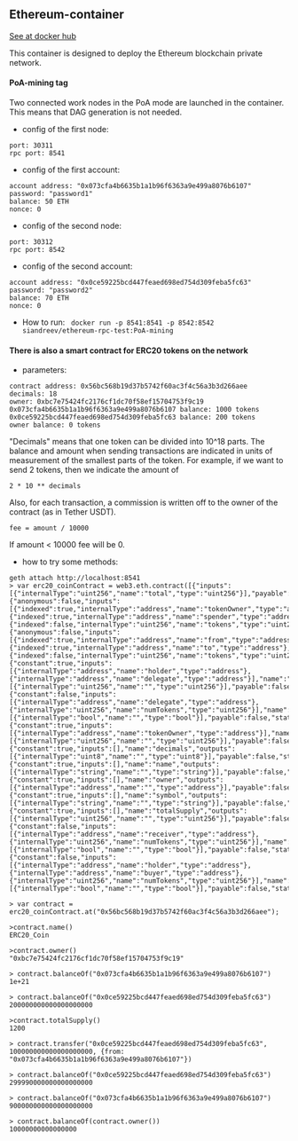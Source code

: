 ## Ethereum-container
[See at docker hub](https://hub.docker.com/repository/docker/siandreev/ethereum-rpc-test)

This container is designed to deploy the Ethereum blockchain private network.
#### PoA-mining tag
Two connected work nodes in the PoA mode are launched in the container. This means that DAG generation is not needed.
- config of the first node:
```
port: 30311
rpc port: 8541
```
- config of the first account:
```
account address: "0x073cfa4b6635b1a1b96f6363a9e499a8076b6107"
password: "password1"
balance: 50 ETH
nonce: 0
```

- config of the second node:
```
port: 30312
rpc port: 8542
```
- config of the second account:
```
account address: "0x0ce59225bcd447feaed698ed754d309feba5fc63"
password: "password2"
balance: 70 ETH
nonce: 0
```

- How to run:
``` docker run -p 8541:8541 -p 8542:8542  siandreev/ethereum-rpc-test:PoA-mining```

#### There is also a smart contract for ERC20 tokens on the network
- parameters:
```
contract address: 0x56bc568b19d37b5742f60ac3f4c56a3b3d266aee
decimals: 18
owner: 0xbc7e75424fc2176cf1dc70f58ef15704753f9c19
0x073cfa4b6635b1a1b96f6363a9e499a8076b6107 balance: 1000 tokens
0x0ce59225bcd447feaed698ed754d309feba5fc63 balance: 200 tokens
owner balance: 0 tokens
```
"Decimals" means that one token can be divided into 10^18 parts. The balance and amount when sending transactions are indicated in units of measurement of the smallest parts of the token. For example, if we want to send 2 tokens, then we indicate the amount of
```
2 * 10 ** decimals
```
Also, for each transaction, a commission is written off to the owner of the contract (as in Tether USDT).
```
fee = amount / 10000
```
If amount < 10000 fee will be 0. 

- how to try some methods:
```
geth attach http://localhost:8541
> var erc20_coinContract = web3.eth.contract([{"inputs":[{"internalType":"uint256","name":"total","type":"uint256"}],"payable":false,"stateMutability":"nonpayable","type":"constructor"},{"anonymous":false,"inputs":[{"indexed":true,"internalType":"address","name":"tokenOwner","type":"address"},{"indexed":true,"internalType":"address","name":"spender","type":"address"},{"indexed":false,"internalType":"uint256","name":"tokens","type":"uint256"}],"name":"Approval","type":"event"},{"anonymous":false,"inputs":[{"indexed":true,"internalType":"address","name":"from","type":"address"},{"indexed":true,"internalType":"address","name":"to","type":"address"},{"indexed":false,"internalType":"uint256","name":"tokens","type":"uint256"}],"name":"Transfer","type":"event"},{"constant":true,"inputs":[{"internalType":"address","name":"holder","type":"address"},{"internalType":"address","name":"delegate","type":"address"}],"name":"allowance","outputs":[{"internalType":"uint256","name":"","type":"uint256"}],"payable":false,"stateMutability":"view","type":"function"},{"constant":false,"inputs":[{"internalType":"address","name":"delegate","type":"address"},{"internalType":"uint256","name":"numTokens","type":"uint256"}],"name":"approve","outputs":[{"internalType":"bool","name":"","type":"bool"}],"payable":false,"stateMutability":"nonpayable","type":"function"},{"constant":true,"inputs":[{"internalType":"address","name":"tokenOwner","type":"address"}],"name":"balanceOf","outputs":[{"internalType":"uint256","name":"","type":"uint256"}],"payable":false,"stateMutability":"view","type":"function"},{"constant":true,"inputs":[],"name":"decimals","outputs":[{"internalType":"uint8","name":"","type":"uint8"}],"payable":false,"stateMutability":"view","type":"function"},{"constant":true,"inputs":[],"name":"name","outputs":[{"internalType":"string","name":"","type":"string"}],"payable":false,"stateMutability":"view","type":"function"},{"constant":true,"inputs":[],"name":"owner","outputs":[{"internalType":"address","name":"","type":"address"}],"payable":false,"stateMutability":"view","type":"function"},{"constant":true,"inputs":[],"name":"symbol","outputs":[{"internalType":"string","name":"","type":"string"}],"payable":false,"stateMutability":"view","type":"function"},{"constant":true,"inputs":[],"name":"totalSupply","outputs":[{"internalType":"uint256","name":"","type":"uint256"}],"payable":false,"stateMutability":"view","type":"function"},{"constant":false,"inputs":[{"internalType":"address","name":"receiver","type":"address"},{"internalType":"uint256","name":"numTokens","type":"uint256"}],"name":"transfer","outputs":[{"internalType":"bool","name":"","type":"bool"}],"payable":false,"stateMutability":"nonpayable","type":"function"},{"constant":false,"inputs":[{"internalType":"address","name":"holder","type":"address"},{"internalType":"address","name":"buyer","type":"address"},{"internalType":"uint256","name":"numTokens","type":"uint256"}],"name":"transferFrom","outputs":[{"internalType":"bool","name":"","type":"bool"}],"payable":false,"stateMutability":"nonpayable","type":"function"}]);

> var contract = erc20_coinContract.at("0x56bc568b19d37b5742f60ac3f4c56a3b3d266aee");

>contract.name()
ERC20_Coin

>contract.owner()
"0xbc7e75424fc2176cf1dc70f58ef15704753f9c19"

> contract.balanceOf("0x073cfa4b6635b1a1b96f6363a9e499a8076b6107")
1e+21

> contract.balanceOf("0x0ce59225bcd447feaed698ed754d309feba5fc63")
200000000000000000000

>contract.totalSupply()
1200

> contract.transfer("0x0ce59225bcd447feaed698ed754d309feba5fc63", 100000000000000000000, {from: "0x073cfa4b6635b1a1b96f6363a9e499a8076b6107"})

> contract.balanceOf("0x0ce59225bcd447feaed698ed754d309feba5fc63")
299990000000000000000

> contract.balanceOf("0x073cfa4b6635b1a1b96f6363a9e499a8076b6107")
900000000000000000000

> contract.balanceOf(contract.owner())
10000000000000000

```
